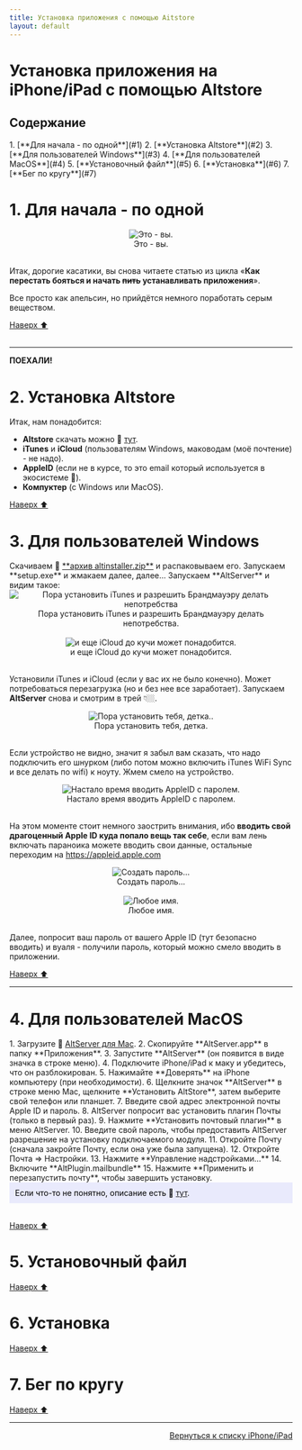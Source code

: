 ```yaml
---
title: Установка приложения с помощью Aitstore
layout: default
---
```


# Установка приложения на iPhone/iPad с помощью Altstore

<h2 id="toc">Содержание</h2>
1. [**Для начала - по одной**](#1)  
2. [**Установка Altstore**](#2)  
3. [**Для пользователей Windows**](#3)  
4. [**Для пользователей MacOS**](#4)  
5. [**Установочный файл**](#5)  
6. [**Установка**](#6)  
7. [**Бег по кругу**](#7)  


<h1 id="1">1. Для начала - по одной</h1>

<div style="text-align: center;">
  <img src="https://lazykpub.github.io/Lazykpub/assets/images/altstore_install_01.gif" alt="Это - вы." style="max-width: 100%; height: auto; cursor: pointer;" onclick="this.style.maxWidth = this.style.maxWidth === '100%' ? '100vw' : '100%';"><br>
  Это - вы.
</div><br>

Итак, дорогие касатики, вы снова читаете статью из цикла «**Как перестать бояться и начать ~~пить~~ устанавливать приложения**».

Все просто как апельсин, но прийдётся немного поработать серым веществом. 

[Наверх ⬆️](#toc)<br><br>

---
**ПОЕХАЛИ!**

<h1 id="2">2. Установка Altstore</h1>
Итак, нам понадобится:

- **Altstore** скачать можно 🔗 <a href="https://altstore.io/" target="_blank" rel="noopener noreferrer">тут</a>.
- **iTunes** и **iCloud** (пользователям Windows, маководам (моё почтение) - не надо).
- **AppleID** (если не в курсе, то это email который используется в экосистеме ).
- **Компуктер** (с Windows или MacOS).


[Наверх ⬆️](#toc)



<h1 id="3">3. Для пользователей Windows</h1>
Скачиваем 🔗 <a href="https://cdn.altstore.io/file/altstore/altinstaller.zip" target="_blank" rel="noopener noreferrer">**архив altinstaller.zip**</a> и распаковываем его.  
Запускаем **setup.exe** и жмакаем далее, далее...  
Запускаем **AltServer** и видим такое:
<div style="text-align: center;">
  <img src="https://lazykpub.github.io/Lazykpub/assets/images/altstore_install_02.png" alt="Пора установить iTunes и разрешить Брандмауэру делать непотребства" style="max-width: 100%; height: auto; cursor: pointer;" onclick="this.style.maxWidth = this.style.maxWidth === '100%' ? '100vw' : '100%';"><br>
  Пора установить iTunes и разрешить Брандмауэру делать непотребства.
</div><br>

<div style="text-align: center;">
  <img src="https://lazykpub.github.io/Lazykpub/assets/images/altstore_install_03.png" alt="и еще iCloud до кучи может понадобится." style="max-width: 100%; height: auto; cursor: pointer;" onclick="this.style.maxWidth = this.style.maxWidth === '100%' ? '100vw' : '100%';"><br>
  и еще iCloud до кучи может понадобится.
</div><br>

Установили iTunes и iCloud (если у вас их не было конечно). Может потребоваться перезагрузка (но и без нее все заработает). 
Запускаем **AltServer** снова и смотрим в трей 👇🏼.
<div style="text-align: center;">
  <img src="https://lazykpub.github.io/Lazykpub/assets/images/altstore_install_04.png" alt="Пора установить тебя, детка.." style="max-width: 100%; height: auto; cursor: pointer;" onclick="this.style.maxWidth = this.style.maxWidth === '100%' ? '100vw' : '100%';"><br>
  Пора установить тебя, детка.
</div><br>

Если устройство не видно, значит я забыл вам сказать, что надо подключить его шнурком (либо потом можно включить iTunes WiFi Sync и все делать по wifi) к ноуту. Жмем смело на устройство.

<div style="text-align: center;">
  <img src="https://lazykpub.github.io/Lazykpub/assets/images/altstore_install_05.png" alt="Настало время вводить AppleID с паролем." style="max-width: 100%; height: auto; cursor: pointer;" onclick="this.style.maxWidth = this.style.maxWidth === '100%' ? '100vw' : '100%';"><br>
  Настало время вводить AppleID с паролем.
</div><br>


На этом моменте стоит немного заострить внимания, ибо **вводить свой драгоценный Apple ID куда попало вещь так себе**, если вам лень включать параноика можете вводить свои данные, остальные переходим на <a href="https://appleid.apple.com" target="_blank" rel="noopener noreferrer">https://appleid.apple.com</a>

<div style="text-align: center;">
  <img src="https://lazykpub.github.io/Lazykpub/assets/images/altstore_install_06.png" alt="Создать пароль..." style="max-width: 100%; height: auto; cursor: pointer;" onclick="this.style.maxWidth = this.style.maxWidth === '100%' ? '100vw' : '100%';"><br>
  Создать пароль...
</div><br>

<div style="text-align: center;">
  <img src="https://lazykpub.github.io/Lazykpub/assets/images/altstore_install_07.png" alt="Любое имя." style="max-width: 100%; height: auto; cursor: pointer;" onclick="this.style.maxWidth = this.style.maxWidth === '100%' ? '100vw' : '100%';"><br>
  Любое имя.
</div><br>

Далее, попросит ваш пароль от вашего Apple ID (тут безопасно вводить) и вуаля - получили пароль, который можно смело вводить в приложении.


[Наверх ⬆️](#toc)

---


<h1 id="4">4. Для пользователей MacOS</h1>
1. Загрузите 🔗 <a href="https://cdn.altstore.io/file/altstore/altserver.zip" target="_blank" rel="noopener noreferrer">AltServer для Mac</a>.
2. Скопируйте **AltServer.app** в папку **Приложения**.
3. Запустите **AltServer** (он появится в виде значка в строке меню).
4. Подключите iPhone/iPad к маку и убедитесь, что он разблокирован.
5. Нажимайте **Доверять** на iPhone компьютеру (при необходимости).
6. Щелкните значок **AltServer** в строке меню Mac, щелкните **Установить AltStore**, затем выберите свой телефон или планшет.
7. Введите свой адрес электронной почты Apple ID и пароль.
8. AltServer попросит вас установить плагин Почты (только в первый раз). 
9. Нажмите **Установить почтовый плагин** в меню AltServer.
10. Введите свой пароль, чтобы предоставить AltServer разрешение на установку подключаемого модуля.
11. Откройте Почту (сначала закройте Почту, если она уже была запущена).
12. Откройте Почта => Настройки.
13. Нажмите **Управление надстройками...**
14. Включите **AltPlugin.mailbundle**
15. Нажмите **Применить и перезапустить почту**, чтобы завершить установку.

<div style="background-color: #E9EAFC; color: #000000; padding: 10px;">
Если что-то не понятно, описание есть 🔗 <a href="https://altstore.io/faq/" target="_blank" rel="noopener noreferrer">тут</a>.
</div><br>

[Наверх ⬆️](#toc)




<h1 id="5">5. Установочный файл</h1>


[Наверх ⬆️](#toc)




<h1 id="6">6. Установка</h1>


[Наверх ⬆️](#toc)




<h1 id="7">7. Бег по кругу</h1>


[Наверх ⬆️](#toc)




---
<p align="right"><a href="https://lazykpub.github.io/Lazykpub/pages/ios">Вернуться к списку iPhone/iPad</a></p>
